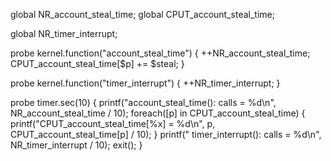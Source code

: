 global NR_account_steal_time;
global CPUT_account_steal_time;

global NR_timer_interrupt;

probe kernel.function("account_steal_time")
{
  ++NR_account_steal_time;
  CPUT_account_steal_time[$p] += $steal;
}

probe kernel.function("timer_interrupt")
{
  ++NR_timer_interrupt;
}

probe timer.sec(10)
{
  printf("account_steal_time(): calls = %d\n", NR_account_steal_time / 10);
  foreach([p] in CPUT_account_steal_time) {
    printf("CPUT_account_steal_time[%x] = %d\n", p, CPUT_account_steal_time[p] / 10);
  }
  printf("  timer_interrupt():  calls = %d\n", NR_timer_interrupt / 10);
  exit();
}
